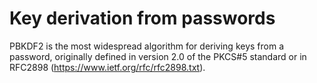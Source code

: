# Key derivation from passwords

PBKDF2 is the most widespread algorithm for deriving keys from a password, originally defined in version 2.0 of the PKCS#5 standard or in RFC2898 (https://www.ietf.org/rfc/rfc2898.txt).

